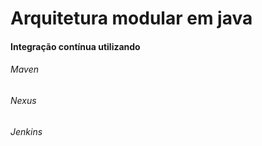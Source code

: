 Arquitetura modular em java
===

<h4>Integração contínua utilizando</h4>
<h6>Maven</h6>
<h6>Nexus</h6>
<h6>Jenkins</h6>
